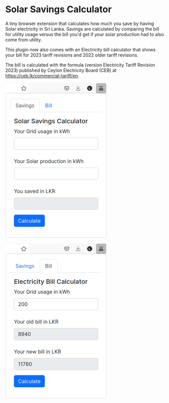 # Solar Savings Calculator
A tiny browser extension that calculates how much you save by having Solar electricity in Sri Lanka. Savings are calculated by comparing the bill for utility usage versus the bill you'd get if your solar production had to also come from utility.

This plugin now also comes with an Electricity bill calculator that shows your bill for 2023 tariff revisions and 2022 older tariff revisions.

The bill is calculated with the formula (version Electricity Tariff Revision 2023) published by Ceylon Electricity Board (CEB) at https://ceb.lk/commercial-tariff/en.

![Screenshot of the soalr savings page](https://github.com/lilylakshi/solar-savings-calculator/blob/main/screenshots/solar_savings_screenshot.png?raw=true)

![Screenshot of the bill calculator page](https://github.com/lilylakshi/solar-savings-calculator/blob/main/screenshots/bill_screenshot.png?raw=true)
